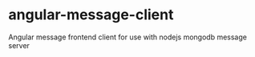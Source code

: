 # angular-message-client
Angular message frontend client for use with nodejs mongodb message server
